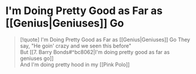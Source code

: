 # I'm Doing Pretty Good as Far as [[Genius|Geniuses]] Go

> [!quote] I'm Doing Pretty Good as Far as [[Genius|Geniuses]] Go
They say, "He goin' crazy and we seen this before"  
But [[7. Barry Bonds#^bc8062|I'm doing pretty good as far as geniuses go]]  
And I'm doing pretty hood in my [[Pink Polo]]  
